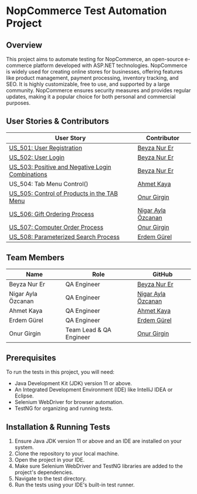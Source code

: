 # NopCommerce Test Automation Project

## Overview

This project aims to automate testing for NopCommerce, an open-source e-commerce platform developed with ASP.NET technologies. NopCommerce is widely used for creating online stores for businesses, offering features like product management, payment processing, inventory tracking, and SEO. It is highly customizable, free to use, and supported by a large community. NopCommerce ensures security measures and provides regular updates, making it a popular choice for both personal and commercial purposes.

## User Stories & Contributors

| User Story                                     | Contributor                  |
|------------------------------------------------|------------------------------|
| [US_501: User Registration](https://github.com/Mednasa/_LB_Nopcommerce_Project/blob/master/src/US_501/CreateUserAccount.java)| [Beyza Nur Er](https://github.com/beyzanurer) |
| [US_502: User Login](https://github.com/Mednasa/_LB_Nopcommerce_Project/blob/master/src/US_502/UserLogin.java)| [Beyza Nur Er](https://github.com/beyzanurer) |
| [US_503: Positive and Negative Login Combinations](https://github.com/Mednasa/_LB_Nopcommerce_Project/blob/master/src/US_503/NegativePositiveLogin.java) |[Beyza Nur Er](https://github.com/beyzanurer) |
| US_504: Tab Menu Control()                      | [Ahmet Kaya](https://github.com/0AhmetKaya0) |
| [US_505: Control of Products in the TAB Menu](https://github.com/Mednasa/_LB_Nopcommerce_Project/blob/master/src/US_505/ControlOfProductsInTabMenu.java)    | [Onur Girgin](https://github.com/Mednasa) |
| [US_506: Gift Ordering Process](https://github.com/Mednasa/_LB_Nopcommerce_Project/tree/master/src/US_506) | [Nigar Ayla Özcanan](https://github.com/NigarAylaOzcanan) |
| [US_507: Computer Order Process](https://github.com/Mednasa/_LB_Nopcommerce_Project/blob/master/src/US_507/ComputerOrderProcess.java)| [Onur Girgin](https://github.com/Mednasa) |
| [US_508: Parameterized Search Process](https://github.com/Mednasa/_LB_Nopcommerce_Project/blob/master/src/US_508/ParameterizedSearch.java) | [Erdem Gürel](https://github.com/artam109) |


## Team Members

| Name                    | Role            | GitHub                                           | 
|-------------------------|-----------------|--------------------------------------------------|
| Beyza Nur Er            | QA Engineer     | [Beyza Nur Er](https://github.com/beyzanurer)   | 
| Nigar Ayla Özcanan      | QA Engineer     | [Nigar Ayla Özcanan](https://github.com/NigarAylaOzcanan) | 
| Ahmet Kaya              | QA Engineer     | [Ahmet Kaya](https://github.com/0AhmetKaya0) | 
| Erdem Gürel             | QA Engineer     | [Erdem Gürel](https://github.com/artam109)       |    
| Onur Girgin             | Team Lead & QA Engineer   | [Onur Girgin](https://github.com/Mednasa) | 
 

## Prerequisites

To run the tests in this project, you will need:

- Java Development Kit (JDK) version 11 or above.
- An Integrated Development Environment (IDE) like IntelliJ IDEA or Eclipse.
- Selenium WebDriver for browser automation.
- TestNG for organizing and running tests.

## Installation & Running Tests

1. Ensure Java JDK version 11 or above and an IDE are installed on your system.
2. Clone the repository to your local machine.
3. Open the project in your IDE.
4. Make sure Selenium WebDriver and TestNG libraries are added to the project's dependencies.
5. Navigate to the test directory.
6. Run the tests using your IDE's built-in test runner.
